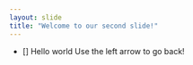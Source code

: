 ```yaml
---
layout: slide
title: "Welcome to our second slide!"
---
```

- [] Hello world
Use the left arrow to go back!
